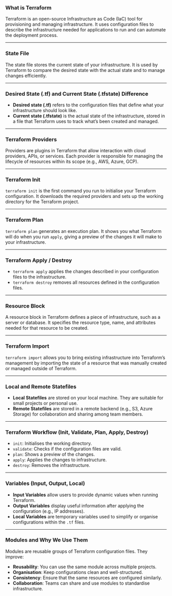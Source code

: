 ### What is Terraform

Terraform is an open-source Infrastructure as Code (IaC) tool for provisioning and managing infrastructure. It uses configuration files to describe the infrastructure needed for applications to run and can automate the deployment process.

---

### State File

The state file stores the current state of your infrastructure. It is used by Terraform to compare the desired state with the actual state and to manage changes efficiently.

---

### Desired State (.tf) and Current State (.tfstate) Difference

- **Desired state (.tf)** refers to the configuration files that define what your infrastructure should look like.
- **Current state (.tfstate)** is the actual state of the infrastructure, stored in a file that Terraform uses to track what’s been created and managed.

---

### Terraform Providers

Providers are plugins in Terraform that allow interaction with cloud providers, APIs, or services. Each provider is responsible for managing the lifecycle of resources within its scope (e.g., AWS, Azure, GCP).

---

### Terraform Init

`terraform init` is the first command you run to initialise your Terraform configuration. It downloads the required providers and sets up the working directory for the Terraform project.

---

### Terraform Plan

`terraform plan` generates an execution plan. It shows you what Terraform will do when you run `apply`, giving a preview of the changes it will make to your infrastructure.

---

### Terraform Apply / Destroy

- `terraform apply` applies the changes described in your configuration files to the infrastructure.
- `terraform destroy` removes all resources defined in the configuration files.

---

### Resource Block

A resource block in Terraform defines a piece of infrastructure, such as a server or database. It specifies the resource type, name, and attributes needed for that resource to be created.

---

### Terraform Import

`terraform import` allows you to bring existing infrastructure into Terraform’s management by importing the state of a resource that was manually created or managed outside of Terraform.

---

### Local and Remote Statefiles

- **Local Statefiles** are stored on your local machine. They are suitable for small projects or personal use.
- **Remote Statefiles** are stored in a remote backend (e.g., S3, Azure Storage) for collaboration and sharing among team members.

---

### Terraform Workflow (Init, Validate, Plan, Apply, Destroy)

- `init`: Initialises the working directory.
- `validate`: Checks if the configuration files are valid.
- `plan`: Shows a preview of the changes.
- `apply`: Applies the changes to infrastructure.
- `destroy`: Removes the infrastructure.

---

### Variables (Input, Output, Local)

- **Input Variables** allow users to provide dynamic values when running Terraform.
- **Output Variables** display useful information after applying the configuration (e.g., IP addresses).
- **Local Variables** are temporary variables used to simplify or organise configurations within the `.tf` files.

---

### Modules and Why We Use Them

Modules are reusable groups of Terraform configuration files. They improve:

- **Reusability**: You can use the same module across multiple projects.
- **Organisation**: Keep configurations clean and well-structured.
- **Consistency**: Ensure that the same resources are configured similarly.
- **Collaboration**: Teams can share and use modules to standardise infrastructure.
